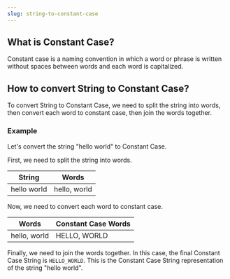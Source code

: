 ```yaml
---
slug: string-to-constant-case
---
```


## What is Constant Case?

Constant case is a naming convention in which a word or phrase is written without spaces between words and each word is capitalized.

## How to convert String to Constant Case?

To convert String to Constant Case, we need to split the string into words, then convert each word to constant case, then join the words together.

### Example

Let's convert the string "hello world" to Constant Case.

First, we need to split the string into words.

| String      | Words        |
| ----------- | ------------ |
| hello world | hello, world |

Now, we need to convert each word to constant case.

| Words        | Constant Case Words |
| ------------ | ------------------- |
| hello, world | HELLO, WORLD        |

Finally, we need to join the words together. In this case, the final Constant Case String is `HELLO_WORLD`. This is the Constant Case String representation of the string "hello world".
